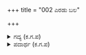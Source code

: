 +++
title = "002 ಎರಡು ಬಲ"

+++

<details><summary>ಗದ್ಯ (ಕ.ಗ.ಪ) </summary>

2. ಎರಡು ಕಡೆಯ ಸೈನ್ಯವೂ ಅಪ್ಪಣೆ ಕೊಡುವುದನ್ನು ನಿರೀಕ್ಷಿಸುತ್ತಿರಲು ಯಮಪುರಿಗೆ ಶತ್ರುಸೇನೆ ಸೇರಬೇಕು ಎಂದು ತಿಳಿಸುವ ರೀತಿಯಲ್ಲಿ ರಾಜರು ಕೈಬೀಸಿ ಸನ್ನೆ ಮಾಡಿದರು. ಎಲಲಾ ! ಪೂರ್ವ ಸಮುದ್ರ ಪಶ್ಚಿಮ ಸಮುದ್ರವನ್ನು ಹಾಯಿತೋ ಎಂಬಂತೆ ಆ ಎರಡು ಸೇನೆಗಳ ರಣ ಸಾಹಸ ಪ್ರದರ್ಶನ ದೇವತೆಗಳ ಕಣ್ಗಳಿಗೆ ಕುತೂಹಲವನ್ನು ಉಂಟು ಮಾಡಿತು.
</details>

<details><summary>ಪದಾರ್ಥ (ಕ.ಗ.ಪ) </summary>

ಕೈಲಾಗನು-ಕೈಚಳಕವನ್ನು, ವಾಹಿನಿ-ಸೇನೆ, ರಣಚಮತ್ಕೃತಿ-ರಣಸಾಹಸ,
</details>
